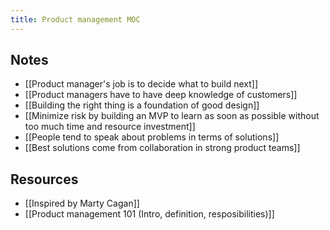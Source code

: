 ```yaml
---
title: Product management MOC
---
```


## Notes

- [[Product manager's job is to decide what to build next]]
- [[Product managers have to have deep knowledge of customers]]
- [[Building the right thing is a foundation of good design]]
- [[Minimize risk by building an MVP to learn as soon as possible without too much time and resource investment]]
- [[People tend to speak about problems in terms of solutions]]
- [[Best solutions come from collaboration in strong product teams]]

## Resources
- [[Inspired by Marty Cagan]]
- [[Product management 101 (Intro, definition, resposibilities)]]